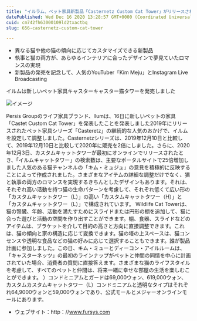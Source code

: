 ```yaml
---
title: "イルラム、ペット家具新製品「Casternetz Custom Cat Tower」がリリースされます"
datePublished: Wed Dec 16 2020 13:28:57 GMT+0000 (Coordinated Universal Time)
cuid: cm742fh63000109ld2txactbq
slug: 656-casternetz-custom-cat-tower

---
```



- 異なる猫や他の猫の傾向に応じてカスタマイズできる新製品
- 執事と猫の両方が、あらゆるインテリアに合ったデザインで夢見ていたロマンスの実現
- 新製品の発売を記念して、人気のYouTuber「Kim Meju」とInstagram Live Broadcasting

イルムは新しいペット家具キャスターキャスター猫タワーを発売しました

![イメージ](https://cdn.hashnode.com/res/hashnode/image/upload/v1739495029678/ec0881f7-ec3d-49b2-bc0c-113f0d4a9d80.jpeg)

Persis Groupのライフ家具ブランド、Ilumは、16日に新しいペットの家具「Castet Custom Cat Tower」を発表したことを発表しました2019年にリリースされたペット家具シリーズ「Casteretz」の継続的な人気のおかげで、イルムを設定して調整しました。Casternetzシリーズは、2019年12月10日と比較して、2019年12月10日と比較して2020年に販売を2倍にしました。さらに、2020年12月3日、カスタムキャットタワーが最初にオンラインでリリースされたとき、「イルムキャットタワー」の検索数は、主要なポータルサイトで25倍増加しました人気のある猫チャンネルの「キム・ミュジュ」の意見を積極的に反映することによって作成されました。さまざまなアイテムの詳細な調整だけでなく、猫と執事の両方のロマンスを実現するきちんとしたデザインもあります。それは、それぞれ高い活動を持つ猫の生命パターンを考慮して、それぞれ低くて広い形の「カスタムキャットタワー（L）」の高い「カスタムキャットタワー（H）」と「カスタムキャットタワー（L）」で構成されています。 Wildlife Cat Towerは、猫の腎臓、年齢、活動を満たすためにスライドまたは円形の棚を追加して、猫に合った遊びと活動の空間を作り出すことができます。棚、食器、スライドなどのアイテムは、ブラケットを介して目的の高さと方向に直接調整できます。これは、猫の傾向と家の構造に応じて変換できます。猫の塔の上スペースは、猫コンセンスや透明な食品などの猫の好みに応じて選択することもできます。誰が製品計画に参加しました。この日、キム・ミューとディーコン・アイルルームは、「キャスターネッツ」の最初のラインナップがペットと仲間の同情を中心に計画されていた場合、消費者の質問に直接答えます。さまざまな猫のライフスタイルを考慮して、すべてのペットと仲間は、将来一緒に幸せな部屋の生活を楽しむことができます。 ）コンドミニアムとガードは69,000ウォン、619,000ウォン、カスタムカスタムキャットタワー（L）コンドミニアムと透明なタイプはそれぞれ64,9000ウォンと59,000ウォンであり、公式モールとメジャーオンラインモールにあります。

- ウェブサイト：http：//www.fursys.com
